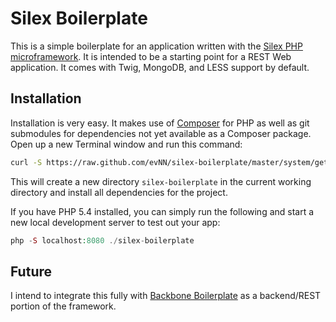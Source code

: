 Silex Boilerplate
=================

This is a simple boilerplate for an application written with the [Silex PHP 
microframework](http://silex.sensiolabs.org/). It is intended to be a starting 
point for a REST Web application.  It comes with Twig, MongoDB, and LESS support by 
default.

## Installation ##
Installation is very easy. It makes use of [Composer](http://getcomposer.org/) 
for PHP as well as git submodules for dependencies not yet available as a 
Composer package. Open up a new Terminal window and run this command:

``` bash
curl -S https://raw.github.com/evNN/silex-boilerplate/master/system/get.sh | sh
```

This will create a new directory `silex-boilerplate` in the current working directory
and install all dependencies for the project.

If you have PHP 5.4 installed, you can simply run the following and start a new
local development server to test out your app:

``` php
php -S localhost:8080 ./silex-boilerplate
```

## Future ##
I intend to integrate this fully with [Backbone Boilerplate](https://github.com/tbranyen/backbone-boilerplate)
as a backend/REST portion of the framework.
